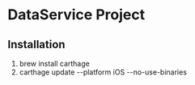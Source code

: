 DataService Project
===================

Installation
------------

1. brew install carthage
2. carthage update --platform iOS --no-use-binaries

